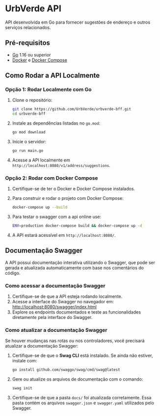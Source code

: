 <!-- urbverde-bff/README.md -->
# UrbVerde API

API desenvolvida em Go para fornecer sugestões de endereço e outros serviços relacionados.

## Pré-requisitos

- [Go](https://golang.org/doc/install) 1.16 ou superior
- [Docker](https://www.docker.com/) e [Docker Compose](https://docs.docker.com/compose/)

## Como Rodar a API Localmente

### Opção 1: Rodar Localmente com Go

1. Clone o repositório:
   ```bash
   git clone https://github.com/UrbVerde/urbverde-bff.git
   cd urbverde-bff
   ```

2. Instale as dependências listadas no `go.mod`:
   ```bash
   go mod download
   ```

3. Inicie o servidor:
   ```bash
   go run main.go
   ```

4. Acesse a API localmente em `http://localhost:8080/v1/address/suggestions`.

### Opção 2: Rodar com Docker Compose

1. Certifique-se de ter o Docker e Docker Compose instalados.

2. Para construir e rodar o projeto com Docker Compose:
   ```bash
   docker-compose up --build
   ```

3. Para testar o swagger com a api online use:
   ```bash
   ENV=production docker-compose build && docker-compose up -d 
   ```

5. A API estará acessível em `http://localhost:8080/`.

## Documentação Swagger

A API possui documentação interativa utilizando o Swagger, que pode ser gerada e atualizada automaticamente com base nos comentários do código.

### Como acessar a documentação Swagger

1. Certifique-se de que a API esteja rodando localmente.
2. Acesse a interface do Swagger no navegador em:
   [http://localhost:8080/swagger/index.html](http://localhost:8080/swagger/index.html)
3. Explore os endpoints documentados e teste as funcionalidades diretamente pela interface do Swagger.

### Como atualizar a documentação Swagger

Se houver mudanças nas rotas ou nos controladores, você precisará atualizar a documentação Swagger:

1. Certifique-se de que o **Swag CLI** está instalado. Se ainda não estiver, instale com:
   ```bash
   go install github.com/swaggo/swag/cmd/swag@latest
   ```
2. Gere ou atualize os arquivos de documentação com o comando:
   ```bash
   swag init
   ```
3. Certifique-se de que a pasta `docs/` foi atualizada corretamente. Essa pasta contém os arquivos `swagger.json` e `swagger.yaml` utilizados pelo Swagger.
